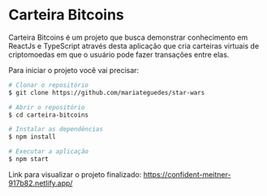 # Carteira Bitcoins

Carteira Bitcoins é um projeto que busca demonstrar conhecimento em ReactJs e TypeScript através desta aplicação que cria carteiras virtuais de criptomoedas em que o usuário pode fazer transações entre elas.

Para iniciar o projeto você vai precisar:

```bash
# Clonar o repositório
$ git clone https://github.com/mariateguedes/star-wars

# Abrir o repositório
$ cd carteira-bitcoins

# Instalar as dependências
$ npm install

# Executar a aplicação
$ npm start
```

Link para visualizar o projeto finalizado: https://confident-meitner-917b82.netlify.app/
